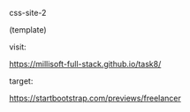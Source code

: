 css-site-2

(template)

<!-- visit: 

https://gasimmammadov1.github.io/task8/ -->

visit: 

https://millisoft-full-stack.github.io/task8/


target:

https://startbootstrap.com/previews/freelancer
